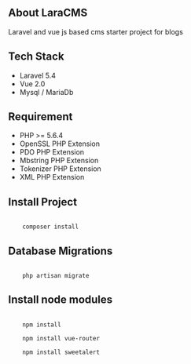 ## About LaraCMS

Laravel and vue js based cms starter project for blogs

## Tech Stack
- Laravel 5.4
- Vue 2.0
- Mysql / MariaDb

## Requirement
- PHP >= 5.6.4
- OpenSSL PHP Extension
- PDO PHP Extension
- Mbstring PHP Extension
- Tokenizer PHP Extension
- XML PHP Extension

## Install Project
<code>
	composer install
</code>

## Database Migrations
<code>
	php artisan migrate
</code>

## Install node modules
<code>
	npm install<br>
	npm install vue-router<br>
	npm install sweetalert
</code>